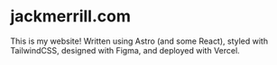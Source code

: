 # jackmerrill.com

This is my website! Written using Astro (and some React), styled with TailwindCSS, designed with Figma, and deployed with Vercel.
